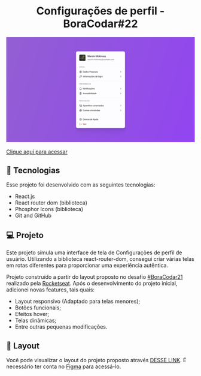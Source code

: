 <h1 align="center"> Configurações de perfil - BoraCodar#22 </h1>

![preview](./.github/preview.png)

[Clique aqui para acessar]()

## 🚀 Tecnologias

Esse projeto foi desenvolvido com as seguintes tecnologias:

- React.js
- React router dom (biblioteca)
- Phosphor Icons (biblioteca)
- Git and GitHub

## 💻 Projeto

Este projeto simula uma interface de tela de Configurações de perfil de usuário. Utilizando a biblioteca react-router-dom, consegui criar várias telas em rotas diferentes para proporcionar uma experiência autêntica. <br>

Projeto construído a partir do layout proposto no desafio [#BoraCodar21](https://boracodar.dev/) realizado pela [Rocketseat](https://rocketseat.com.br).
Após o desenvolvimento do projeto inicial, adicionei novas features, tais quais:

- Layout responsivo (Adaptado para telas menores);
- Botões funcionais;
- Efeitos hover;
- Telas dinâmicas;
- Entre outras pequenas modificações.

## 🔖 Layout

Você pode visualizar o layout do projeto proposto através [DESSE LINK](https://www.figma.com/community/file/1245736372337157133). É necessário ter conta no [Figma](https://figma.com) para acessá-lo.